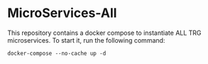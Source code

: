 # MicroServices-All
This repository contains a docker compose to instantiate ALL TRG microservices. To start it, run the following command:

```
docker-compose --no-cache up -d
```